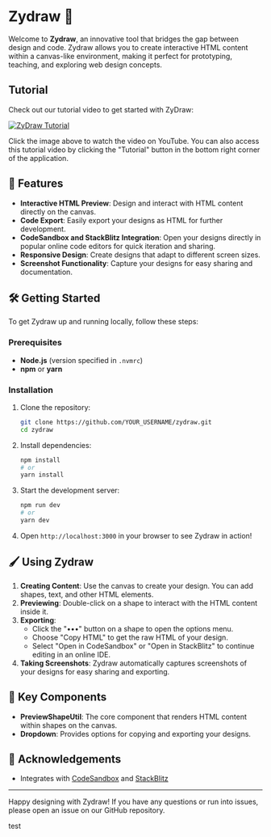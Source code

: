 # Zydraw 🎨

Welcome to **Zydraw**, an innovative tool that bridges the gap between design and code. Zydraw allows you to create interactive HTML content within a canvas-like environment, making it perfect for prototyping, teaching, and exploring web design concepts.

## Tutorial

Check out our tutorial video to get started with ZyDraw:

[![ZyDraw Tutorial](https://img.youtube.com/vi/z_VnUCVN6tI/0.jpg)](https://youtu.be/z_VnUCVN6tI 'ZyDraw Tutorial')

Click the image above to watch the video on YouTube. You can also access this tutorial video by clicking the "Tutorial" button in the bottom right corner of the application.

## 🚀 Features

- **Interactive HTML Preview**: Design and interact with HTML content directly on the canvas.
- **Code Export**: Easily export your designs as HTML for further development.
- **CodeSandbox and StackBlitz Integration**: Open your designs directly in popular online code editors for quick iteration and sharing.
- **Responsive Design**: Create designs that adapt to different screen sizes.
- **Screenshot Functionality**: Capture your designs for easy sharing and documentation.

## 🛠️ Getting Started

To get Zydraw up and running locally, follow these steps:

### Prerequisites

- **Node.js** (version specified in `.nvmrc`)
- **npm** or **yarn**

### Installation

1. Clone the repository:

   ```bash
   git clone https://github.com/YOUR_USERNAME/zydraw.git
   cd zydraw
   ```

2. Install dependencies:

   ```bash
   npm install
   # or
   yarn install
   ```

3. Start the development server:

   ```bash
   npm run dev
   # or
   yarn dev
   ```

4. Open `http://localhost:3000` in your browser to see Zydraw in action!

## 🖌️ Using Zydraw

1. **Creating Content**: Use the canvas to create your design. You can add shapes, text, and other HTML elements.
2. **Previewing**: Double-click on a shape to interact with the HTML content inside it.
3. **Exporting**:
   - Click the "•••" button on a shape to open the options menu.
   - Choose "Copy HTML" to get the raw HTML of your design.
   - Select "Open in CodeSandbox" or "Open in StackBlitz" to continue editing in an online IDE.
4. **Taking Screenshots**: Zydraw automatically captures screenshots of your designs for easy sharing and exporting.

## 🧩 Key Components

- **PreviewShapeUtil**: The core component that renders HTML content within shapes on the canvas.
- **Dropdown**: Provides options for copying and exporting your designs.

## 🙏 Acknowledgements

- Integrates with [CodeSandbox](https://codesandbox.io/) and [StackBlitz](https://stackblitz.com/)

---

Happy designing with Zydraw! If you have any questions or run into issues, please open an issue on our GitHub repository.

test